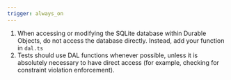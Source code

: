 ```yaml
---
trigger: always_on
---
```


1. When accessing or modifying the SQLite database within Durable Objects, do not access the database directly. Instead, add your function in `dal.ts`
2. Tests should use DAL functions whenever possible, unless it is absolutely necessary to have direct access (for example, checking for constraint violation enforcement).
